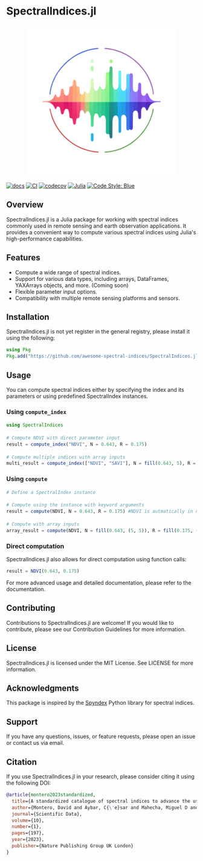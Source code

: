 # SpectralIndices.jl

<p align="center">
    <img width="400px" src="docs/src/assets/logo.png"/>
</p>

[![docs](https://img.shields.io/badge/docs-latest-blue.svg)](https://awesome-spectral-indices.github.io/SpectralIndices.jl/dev/)
[![CI](https://github.com/awesome-spectral-indices/SpectralIndices.jl/actions/workflows/CI.yml/badge.svg)](https://github.com/awesome-spectral-indices/SpectralIndices.jl/actions/workflows/CI.yml)
[![codecov](https://codecov.io/gh/awesome-spectral-indices/SpectralIndices.jl/graph/badge.svg?token=0IRRDAZM0U)](https://codecov.io/gh/awesome-spectral-indices/SpectralIndices.jl)
[![Julia](https://img.shields.io/badge/julia-v1.6.2+-blue.svg)](https://julialang.org/)
[![Code Style: Blue](https://img.shields.io/badge/code%20style-blue-4495d1.svg)](https://github.com/invenia/BlueStyle)

## Overview

SpectralIndices.jl is a Julia package for working with spectral indices commonly used in remote sensing and earth observation applications. It provides a convenient way to compute various spectral indices using Julia's high-performance capabilities.

## Features

- Compute a wide range of spectral indices.
- Support for various data types, including arrays, DataFrames, YAXArrays objects, and more. (Coming soon)
- Flexible parameter input options.
- Compatibility with multiple remote sensing platforms and sensors.

## Installation
SpectralIndices.jl is not yet register in the general registry, please install it using the following:
```julia
using Pkg
Pkg.add("https://github.com/awesome-spectral-indices/SpectralIndices.jl")
```

## Usage

You can compute spectral indices either by specifying the index and its parameters or using predefined SpectralIndex instances.

### Using `compute_index`
```julia
using SpectralIndices

# Compute NDVI with direct parameter input
result = compute_index("NDVI", N = 0.643, R = 0.175)

# Compute multiple indices with array inputs
multi_result = compute_index(["NDVI", "SAVI"], N = fill(0.643, 5), R = fill(0.175, 5), L = fill(0.5, 5))
```

### Using `compute`
```julia
# Define a SpectralIndex instance

# Compute using the instance with keyword arguments
result = compute(NDVI, N = 0.643, R = 0.175) #NDVI is autmatically in namespace with the import of SpectraIndices.jl

# Compute with array inputs
array_result = compute(NDVI, N = fill(0.643, (5, 5)), R = fill(0.175, (5, 5)))
```

### Direct computation
SpectralIndices.jl also allows for direct computation using function calls:
```julia
result = NDVI(0.643, 0.175)
```

For more advanced usage and detailed documentation, please refer to the documentation.

## Contributing

Contributions to SpectralIndices.jl are welcome! If you would like to contribute, please see our Contribution Guidelines for more information.

## License

SpectralIndices.jl is licensed under the MIT License. See LICENSE for more information.

## Acknowledgments

This package is inspired by the [Spyndex](https://github.com/awesome-spectral-indices/spyndex) Python library for spectral indices.

## Support

If you have any questions, issues, or feature requests, please open an issue or contact us via email.

## Citation

If you use SpectralIndices.jl in your research, please consider citing it using the following DOI:

```bibtex
@article{montero2023standardized,
  title={A standardized catalogue of spectral indices to advance the use of remote sensing in Earth system research},
  author={Montero, David and Aybar, C{\'e}sar and Mahecha, Miguel D and Martinuzzi, Francesco and S{\"o}chting, Maximilian and Wieneke, Sebastian},
  journal={Scientific Data},
  volume={10},
  number={1},
  pages={197},
  year={2023},
  publisher={Nature Publishing Group UK London}
}
```
